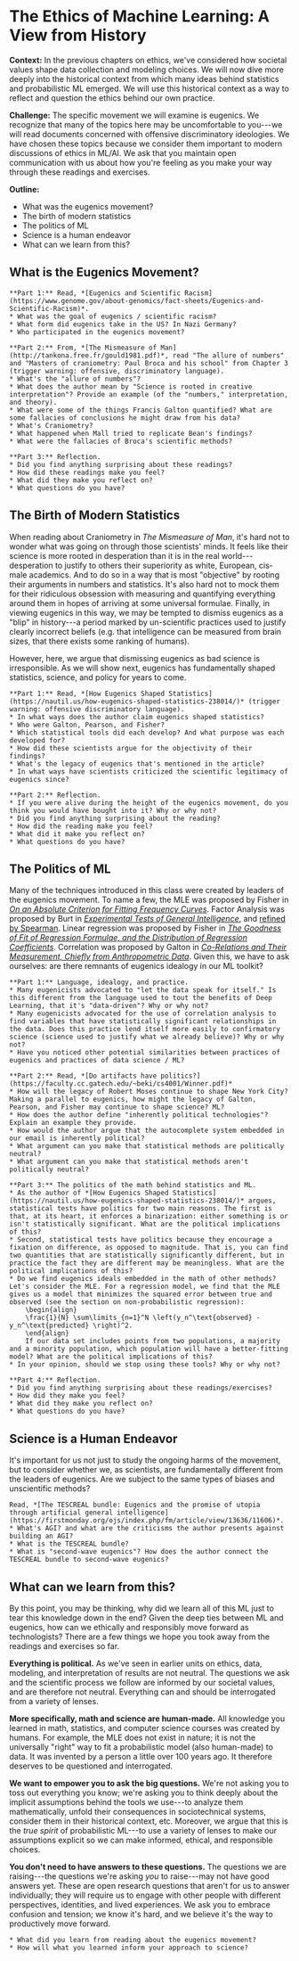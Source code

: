 # The Ethics of Machine Learning: A View from History

**Context:** In the previous chapters on ethics, we've considered how societal values shape data collection and modeling choices. We will now dive more deeply into the historical context from which many ideas behind statistics and probabilistic ML emerged. We will use this historical context as a way to reflect and question the ethics behind our own practice. 

**Challenge:** The specific movement we will examine is eugenics. We recognize that many of the topics here may be uncomfortable to you---we will read documents concerned with offensive discriminatory ideologies. We have chosen these topics because we consider them important to modern discussions of ethics in ML/AI. We ask that you maintain open communication with us about how you're feeling as you make your way through these readings and exercises. 

**Outline:** 
* What was the eugenics movement?
* The birth of modern statistics
* The politics of ML
* Science is a human endeavor
* What can we learn from this?


## What is the Eugenics Movement?

````{admonition} Exercise: Background on Eugenics
**Part 1:** Read, *[Eugenics and Scientific Racism](https://www.genome.gov/about-genomics/fact-sheets/Eugenics-and-Scientific-Racism)*.
* What was the goal of eugenics / scientific racism?
* What form did eugenics take in the US? In Nazi Germany?
* Who participated in the eugenics movement?

**Part 2:** From, *[The Mismeasure of Man](http://tankona.free.fr/gould1981.pdf)*, read "The allure of numbers" and "Masters of craniometry: Paul Broca and his school" from Chapter 3 (trigger warning: offensive, discriminatory language). 
* What's the "allure of numbers"?
* What does the author mean by "Science is rooted in creative interpretation"? Provide an example (of the "numbers," interpretation, and theory). 
* What were some of the things Francis Galton quantified? What are some fallacies of conclusions he might draw from his data?
* What's Craniometry? 
* What happened when Mall tried to replicate Bean's findings? 
* What were the fallacies of Broca's scientific methods?

**Part 3:** Reflection.
* Did you find anything surprising about these readings?
* How did these readings make you feel?
* What did they make you reflect on?
* What questions do you have?
````



## The Birth of Modern Statistics


When reading about Craniometry in *The Mismeasure of Man*, it's hard not to wonder what was going on through those scientists' minds. It feels like their science is more rooted in desperation than it is in the real world--- desperation to justify to others their superiority as white, European, cis-male academics. And to do so in a way that is most "objective" by rooting their arguments in numbers and statistics. It's also hard not to mock them for their ridiculous obsession with measuring and quantifying everything around them in hopes of arriving at some universal formulae. Finally, in viewing eugenics in this way, we may be tempted to dismiss eugenics as a "blip" in history---a period marked by un-scientific practices used to justify clearly incorrect beliefs (e.g. that intelligence can be measured from brain sizes, that there exists some ranking of humans). 

However, here, we argue that dismissing eugenics as bad science is irresponsible. As we will show next, eugenics has fundamentally shaped statistics, science, and policy for years to come.


````{admonition} Exercise: The Development of Modern Statistics
**Part 1:** Read, *[How Eugenics Shaped Statistics](https://nautil.us/how-eugenics-shaped-statistics-238014/)* (trigger warning: offensive discriminatory language). 
* In what ways does the author claim eugenics shaped statistics?
* Who were Galton, Pearson, and Fisher? 
* Which statistical tools did each develop? And what purpose was each developed for?
* How did these scientists argue for the objectivity of their findings?
* What's the legacy of eugenics that's mentioned in the article?
* In what ways have scientists criticized the scientific legitimacy of eugenics since?

**Part 2:** Reflection.
* If you were alive during the height of the eugenics movement, do you think you would have bought into it? Why or why not?
* Did you find anything surprising about the reading?
* How did the reading make you feel?
* What did it make you reflect on?
* What questions do you have?
````


## The Politics of ML

Many of the techniques introduced in this class were created by leaders of the eugenics movement. To name a few, the MLE was proposed by Fisher in *[On an Absolute Criterion for Fitting Frequency Curves](https://www.jstor.org/stable/2246266)*. Factor Analysis was proposed by Burt in *[Experimental Tests of General Intelligence](https://bpspsychub.onlinelibrary.wiley.com/doi/10.1111/j.2044-8295.1909.tb00197.x)*, and [refined by Spearman](https://www.semanticscholar.org/paper/Charles-Spearman%2C-Cyril-Burt%2C-and-the-origins-of-Lovie-Lovie/b4f2fe99f093d7dce355b3a1aff15889b0e364c3). Linear regression was proposed by Fisher in *[The Goodness of Fit of Regression Formulae, and the Distribution of Regression Coefficients](https://www.jstor.org/stable/2341124)*. Correlation was proposed by Galton in *[Co-Relations and Their Measurement, Chiefly from Anthropometric Data](https://www.jstor.org/stable/114860)*. Given this, we have to ask ourselves: are there remnants of eugenics idealogy in our ML toolkit? 


````{admonition} Exercise: The Politics of Artifacts
**Part 1:** Language, idealogy, and practice. 
* Many eugenicists advocated to "let the data speak for itself." Is this different from the language used to tout the benefits of Deep Learning, that it's "data-driven"? Why or why not?
* Many eugenicists advocated for the use of correlation analysis to find variables that have statistically significant relationships in the data. Does this practice lend itself more easily to confirmatory science (science used to justify what we already believe)? Why or why not? 
* Have you noticed other potential similarities between practices of eugenics and practices of data science / ML?

**Part 2:** Read, *[Do artifacts have politics?](https://faculty.cc.gatech.edu/~beki/cs4001/Winner.pdf)*
* How will the legacy of Robert Moses continue to shape New York City? Making a parallel to eugenics, how might the legacy of Galton, Pearson, and Fisher may continue to shape science? ML? 
* How does the author define "inherently political technologies"? Explain an example they provide. 
* How would the author argue that the autocomplete system embedded in our email is inherently political? 
* What argument can you make that statistical methods are politically neutral?
* What argument can you make that statistical methods aren't politically neutral?

**Part 3:** The politics of the math behind statistics and ML. 
* As the author of *[How Eugenics Shaped Statistics](https://nautil.us/how-eugenics-shaped-statistics-238014/)* argues, statistical tests have politics for two main reasons. The first is that, at its heart, it enforces a binarization: either something is or isn't statistically significant. What are the political implications of this?
* Second, statistical tests have politics because they encourage a fixation on difference, as opposed to magnitude. That is, you can find two quantities that are statistically significantly different, but in practice the fact they are different may be meaningless. What are the political implications of this?
* Do we find eugenics ideals embedded in the math of other methods? Let's consider the MLE. For a regression model, we find that the MLE gives us a model that minimizes the squared error between true and observed (see the section on non-probabilistic regression):
    \begin{align}
    \frac{1}{N} \sum\limits_{n=1}^N \left(y_n^\text{observed} - y_n^\text{predicted} \right)^2.
    \end{align}
    If our data set includes points from two populations, a majority and a minority population, which population will have a better-fitting model? What are the political implications of this?
* In your opinion, should we stop using these tools? Why or why not?

**Part 4:** Reflection.
* Did you find anything surprising about these readings/exercises?
* How did they make you feel?
* What did they make you reflect on?
* What questions do you have?
````



## Science is a Human Endeavor


It's important for us not just to study the ongoing harms of the movement, but to consider whether we, as scientists, are fundamentally different from the leaders of eugenics. Are we subject to the same types of biases and unscientific methods? 


````{admonition} Exercise: Eugenics in AI Research
Read, *[The TESCREAL bundle: Eugenics and the promise of utopia through artificial general intelligence](https://firstmonday.org/ojs/index.php/fm/article/view/13636/11606)*.
* What's AGI? and what are the criticisms the author presents against building an AGI?
* What is the TESCREAL bundle?
* What is "second-wave eugenics"? How does the author connect the TESCREAL bundle to second-wave eugenics?
````



## What can we learn from this?

By this point, you may be thinking, why did we learn all of this ML just to tear this knowledge down in the end? Given the deep ties between ML and eugenics, how can we ethically and responsibly move forward as technologists? There are a few things we hope you took away from the readings and exercises so far. 

**Everything is political.** As we've seen in earlier units on ethics, data, modeling, and interpretation of results are not neutral. The questions we ask and the scientific process we follow are informed by our societal values, and are therefore not neutral. Everything can and should be interrogated from a variety of lenses. 

**More specifically, math and science are human-made.** All knowledge you learned in math, statistics, and computer science courses was created by humans. For example, the MLE does not exist in nature; it is not the universally "right" way to fit a probabilistic model (also human-made) to data. It was invented by a person a little over 100 years ago. It therefore deserves to be questioned and interrogated. 

**We want to empower you to ask the big questions.** We're not asking you to toss out everything you know; we're asking you to think deeply about the implicit assumptions behind the tools we use---to analyze them mathematically, unfold their consequences in sociotechnical systems, consider them in their historical context, etc. Moreover, we argue that this is the *true spirit* of probabilistic ML---to use a variety of lenses to make our assumptions explicit so we can make informed, ethical, and responsible choices. 

**You don't need to have answers to these questions.** The questions we are raising---the questions we're asking *you* to raise---may not have good answers yet. These are open research questions that aren't for us to answer individually; they will require us to engage with other people with different perspectives, identities, and lived experiences. We ask you to embrace confusion and tension; we know it's hard, and we believe it's the way to productively move forward. 


````{admonition} Exercise: Reflection
* What did you learn from reading about the eugenics movement? 
* How will what you learned inform your approach to science?

````




